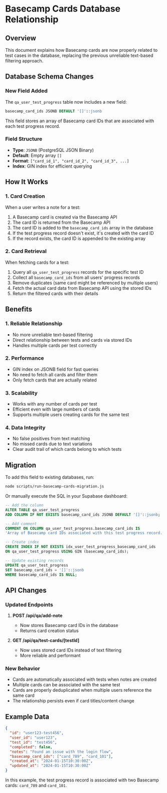 # Basecamp Cards Database Relationship

## Overview

This document explains how Basecamp cards are now properly related to test cases in the database, replacing the previous unreliable text-based filtering approach.

## Database Schema Changes

### New Field Added

The `qa_user_test_progress` table now includes a new field:

```sql
basecamp_card_ids JSONB DEFAULT '[]'::jsonb
```

This field stores an array of Basecamp card IDs that are associated with each test progress record.

### Field Structure

- **Type**: `JSONB` (PostgreSQL JSON Binary)
- **Default**: Empty array `[]`
- **Format**: `["card_id_1", "card_id_2", "card_id_3", ...]`
- **Index**: GIN index for efficient querying

## How It Works

### 1. Card Creation
When a user writes a note for a test:
1. A Basecamp card is created via the Basecamp API
2. The card ID is returned from the Basecamp API
3. The card ID is added to the `basecamp_card_ids` array in the database
4. If the test progress record doesn't exist, it's created with the card ID
5. If the record exists, the card ID is appended to the existing array

### 2. Card Retrieval
When fetching cards for a test:
1. Query all `qa_user_test_progress` records for the specific test ID
2. Collect all `basecamp_card_ids` from all users' progress records
3. Remove duplicates (same card might be referenced by multiple users)
4. Fetch the actual card data from Basecamp API using the stored IDs
5. Return the filtered cards with their details

## Benefits

### 1. **Reliable Relationship**
- No more unreliable text-based filtering
- Direct relationship between tests and cards via stored IDs
- Handles multiple cards per test correctly

### 2. **Performance**
- GIN index on JSONB field for fast queries
- No need to fetch all cards and filter them
- Only fetch cards that are actually related

### 3. **Scalability**
- Works with any number of cards per test
- Efficient even with large numbers of cards
- Supports multiple users creating cards for the same test

### 4. **Data Integrity**
- No false positives from text matching
- No missed cards due to text variations
- Clear audit trail of which cards belong to which tests

## Migration

To add this field to existing databases, run:

```bash
node scripts/run-basecamp-cards-migration.js
```

Or manually execute the SQL in your Supabase dashboard:

```sql
-- Add the column
ALTER TABLE qa_user_test_progress 
ADD COLUMN IF NOT EXISTS basecamp_card_ids JSONB DEFAULT '[]'::jsonb;

-- Add comment
COMMENT ON COLUMN qa_user_test_progress.basecamp_card_ids IS 
'Array of Basecamp card IDs associated with this test progress record. Format: ["card_id_1", "card_id_2", ...]';

-- Create index
CREATE INDEX IF NOT EXISTS idx_user_test_progress_basecamp_card_ids 
ON qa_user_test_progress USING GIN (basecamp_card_ids);

-- Update existing records
UPDATE qa_user_test_progress 
SET basecamp_card_ids = '[]'::jsonb 
WHERE basecamp_card_ids IS NULL;
```

## API Changes

### Updated Endpoints

1. **POST /api/qa/add-note**
   - Now stores Basecamp card IDs in the database
   - Returns card creation status

2. **GET /api/qa/test-cards/[testId]**
   - Now uses stored card IDs instead of text filtering
   - More reliable and performant

### New Behavior

- Cards are automatically associated with tests when notes are created
- Multiple cards can be associated with the same test
- Cards are properly deduplicated when multiple users reference the same card
- The relationship persists even if card titles/content change

## Example Data

```json
{
  "id": "user123-test456",
  "user_id": "user123",
  "test_id": "test456",
  "completed": false,
  "notes": "Found an issue with the login flow",
  "basecamp_card_ids": ["card_789", "card_101"],
  "created_at": "2024-01-15T10:30:00Z",
  "updated_at": "2024-01-15T10:30:00Z"
}
```

In this example, the test progress record is associated with two Basecamp cards: `card_789` and `card_101`. 